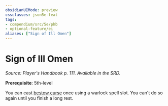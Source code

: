```yaml
---
obsidianUIMode: preview
cssclasses: json5e-feat
tags:
- compendium/src/5e/phb
- optional-feature/ei
aliases: ["Sign of Ill Omen"]
---
```

# Sign of Ill Omen
*Source: Player's Handbook p. 111. Available in the SRD.*  

**Prerequisite**: 5th-level

You can cast [bestow curse](compendium/spells/bestow-curse.md) once using a warlock spell slot. You can't do so again until you finish a long rest.